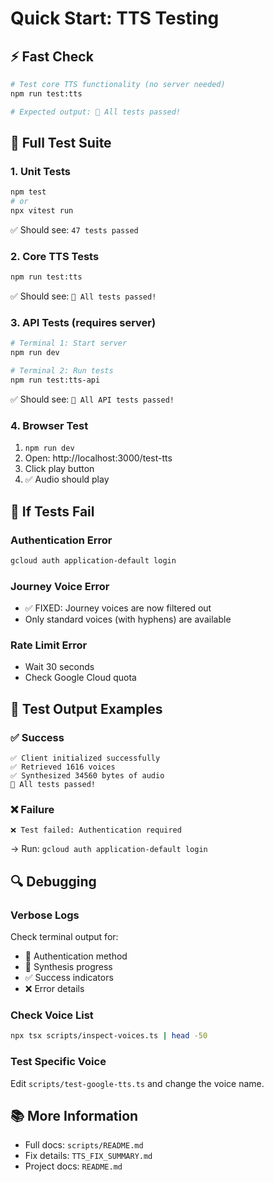# Quick Start: TTS Testing

## ⚡ Fast Check

```bash
# Test core TTS functionality (no server needed)
npm run test:tts

# Expected output: 🎉 All tests passed!
```

## 🧪 Full Test Suite

### 1. Unit Tests
```bash
npm test
# or
npx vitest run
```
✅ Should see: `47 tests passed`

### 2. Core TTS Tests
```bash
npm run test:tts
```
✅ Should see: `🎉 All tests passed!`

### 3. API Tests (requires server)
```bash
# Terminal 1: Start server
npm run dev

# Terminal 2: Run tests
npm run test:tts-api
```
✅ Should see: `🎉 All API tests passed!`

### 4. Browser Test
1. `npm run dev`
2. Open: http://localhost:3000/test-tts
3. Click play button
4. ✅ Audio should play

## 🐛 If Tests Fail

### Authentication Error
```bash
gcloud auth application-default login
```

### Journey Voice Error
- ✅ FIXED: Journey voices are now filtered out
- Only standard voices (with hyphens) are available

### Rate Limit Error
- Wait 30 seconds
- Check Google Cloud quota

## 📝 Test Output Examples

### ✅ Success
```
✅ Client initialized successfully
✅ Retrieved 1616 voices
✅ Synthesized 34560 bytes of audio
🎉 All tests passed!
```

### ❌ Failure
```
❌ Test failed: Authentication required
```
→ Run: `gcloud auth application-default login`

## 🔍 Debugging

### Verbose Logs
Check terminal output for:
- 🔑 Authentication method
- 🎤 Synthesis progress
- ✅ Success indicators
- ❌ Error details

### Check Voice List
```bash
npx tsx scripts/inspect-voices.ts | head -50
```

### Test Specific Voice
Edit `scripts/test-google-tts.ts` and change the voice name.

## 📚 More Information

- Full docs: `scripts/README.md`
- Fix details: `TTS_FIX_SUMMARY.md`
- Project docs: `README.md`

